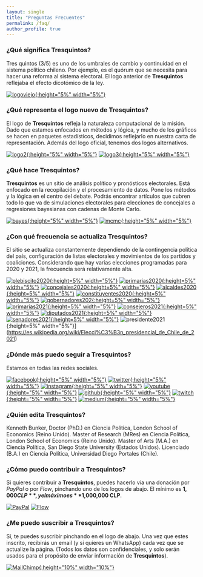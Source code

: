 ```yaml
---
layout: single
title: "Preguntas Frecuentes"
permalink: /faq/
author_profile: true
---
```



### ¿Qué significa Tresquintos?

Tres quintos (3/5) es uno de los umbrales de cambio y continuidad en el sistema político chileno. Por ejemplo, es el quórum que se necesita para hacer una reforma al sistema electoral. El logo anterior de **Tresquintos** reflejaba el efecto dicotómico de la ley.

[![logoviejo](/images/logo_viejo.png){:height="5%" width="5%"}](https://www.tresquintos.github.io/images/logo_viejo.png)

### ¿Qué representa el logo nuevo de Tresquintos?

El logo de **Tresquintos** refleja la naturaleza computacional de la misión. Dado que estamos enfocados en métodos y lógica, y mucho de los gráficos se hacen en paquetes estadísticos, decidimos reflejarlo en nuestra carta de representación. Además del logo oficial, tenemos dos logos alternativos.

[![logo2](/images/logo_short.png){:height="5%" width="5%"}](https://www.tresquintos.github.io/images/logo_viejo.png) [![logo3](/images/logo_short2.png){:height="5%" width="5%"}](https://www.tresquintos.github.io/images/logo_viejo.png)

### ¿Qué hace Tresquintos?

**Tresquintos** es un sitio de análisis político y pronósticos electorales. Está enfocado en la recopilación y el procesamiento de datos. Pone los métodos y la lógica en el centro del debate. Podrás encontrar artículos que cubren todo lo que va de simulaciones electorales para elecciones de concejales a regresiones bayesianas con cadenas de Monte Carlo.

[![bayes](/images/bayes.png){:height="5%" width="5%"}](https://en.wikipedia.org/wiki/Bayes%27_theorem) [![mcmc](/images/mcmc.png){:height="5%" width="5%"}](https://en.wikipedia.org/wiki/Markov_chain_Monte_Carlo)


### ¿Con qué frecuencia se actualiza Tresquintos?

El sitio se actualiza constantemente  dependiendo de la contingencia política del país, configuración de listas electorales y movimientos de los partidos y coaliciones. Considerando que hay varias elecciones programadas para 2020 y 2021, la frecuencia será relativamente alta.

[![plebiscito2020](/images/election1.png){:height=5%" width="5%"}](https://es.wikipedia.org/wiki/Plebiscito_nacional_de_Chile_de_2020) [![primarias2020](/images/election2.png){:height=5%" width="5%"}](https://www.servel.cl/primarias-2020/) [![concejales2020](/images/election3.png){:height=5%" width="5%"}](https://es.wikipedia.org/wiki/Elecciones_municipales_de_Chile_de_2020) [![alcaldes2020](/images/election4.png){:height=5%" width="5%"}](https://es.wikipedia.org/wiki/Elecciones_municipales_de_Chile_de_2020) [![constituyentes2020](/images/election5.png){:height=5%" width="5%"}](https://es.wikipedia.org/wiki/Elecciones_de_convencionales_constituyentes_de_Chile_de_2020) [![gobernadores202](/images/election6.png){:height=5%" width="5%"}](https://es.wikipedia.org/wiki/Elecciones_de_gobernadores_regionales_de_Chile_de_2020) [![primarias2021](/images/election7.png){:height=5%" width="5%"}](https://es.wikipedia.org/wiki/Elecciones_municipales_de_Chile_de_2020) [![consejeros2021](/images/election8.png){:height=5%" width="5%"}](https://es.wikipedia.org/wiki/Elecciones_de_consejeros_regionales_de_Chile_de_2021) [![diputados2021](/images/election9.png){:height=5%" width="5%"}](https://es.wikipedia.org/wiki/Elecciones_parlamentarias_de_Chile_de_2021) [![senadores2021](/images/election10.png){:height=5%" width="5%"}](https://es.wikipedia.org/wiki/Elecciones_parlamentarias_de_Chile_de_2021) ![presidente2021](/images/election11.png){:height=5%" width="5%"}](https://es.wikipedia.org/wiki/Elecci%C3%B3n_presidencial_de_Chile_de_2021)


### ¿Dónde más puedo seguir a Tresquintos?

Estamos en todas las redes sociales.

[![facebook](/images/facebook.png){:height="5%" width="5%"}](https://www.facebook.com/3quintos) [![twitter](/images/twitter.png){:height="5%" width="5%"}](https://www.twitter.com/tresquintos) [![instagram](/images/instagram.png){:height="5%" width="5%"}](https://www.instagram.com/tresquintos) [![youtube](/images/youtube.png){:height="5%" width="5%"}](https://www.youtube.com/channel/UCCote-kyiWk17x29X_0nsHw/) [![github](/images/github.png){:height="5%" width="5%"}](https://www.github.com/kennethbunker) [![twitch](/images/twitch.png){:height="5%" width="5%"}](https://www.twitch.com/tresquintos) [![medium](/images/medium.png){:height="5%" width="5%"}](https://medium.com/@kennethbunker)


### ¿Quién edita Tresquintos?

Kenneth Bunker, Doctor (PhD.) en Ciencia Política, London School of Economics (Reino Unido). Master of Research (MRes) en Ciencia Política, London School of Economics (Reino Unido). Master of Arts (M.A.) en Ciencia Política, San Diego State University (Estados Unidos). Licenciado (B.A.) en Ciencia Política, Universidad Diego Portales (Chile).


### ¿Cómo puedo contribuir a Tresquintos?

Si quieres contribuir a **Tresquintos**, puedes hacerlo vía una donación por *PayPal* o por *Flow*, pinchando uno de los logos de abajo. El mínimo es **$1,000 CLP**, y el máximo es **$1,000,000 CLP**.

[![PayPal](https://www.paypalobjects.com/webstatic/mktg/logo-center/PP_Acceptance_Marks_for_LogoCenter_76x48.png)](https://www.paypal.me/tresquintos/) [![Flow](https://www.flow.cl/img/botones/btn-donar-celeste.png)](https://www.flow.cl/btn.php?token=3vop8lw)


### ¿Me puedo suscribir a Tresquintos?

Sí, te puedes suscribir pinchando en el logo de abajo. Una vez que estes inscrito, recibirás un email (y si quieres un WhatsApp) cada vez que se actualize la página. (Todos los datos son confidenciales, y solo serán usados para el propósito de envíar información de **Tresquintos**).


[![MailChimp](https://www.dexigner.com/images/news/xxi/31385.jpg){:height="10%" width="10%"}](https://tresquintos.us15.list-manage.com/subscribe/post?u=3a6f5773bbbc78ea5a0003f67&amp;id=8c164eff0f)
